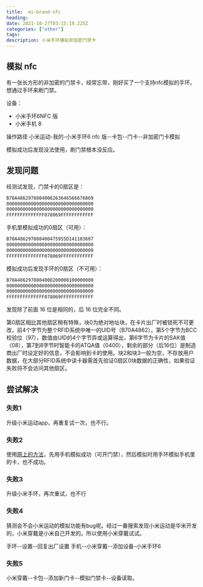 ```yaml
---
title:  mi-brand-nfc
heading: 
date: 2021-10-27T03:15:19.225Z
categories: ["other"]
tags: 
description: 小米手环模拟非加密门禁卡
---
```


## 模拟 nfc

有一张长方形的非加密的门禁卡，经常忘带，刚好买了一个支持nfc模拟的手环。想通过手环来刷门禁。

设备：
- 小米手环6NFC 版
- 小米手机 8


操作路径
小米运动-我的-小米手环6 nfc 版--卡包--门卡--非加密门卡模拟

模拟成功后发现没法使用，刷门禁根本没反应。

## 发现问题
经测试发现，门禁卡的0扇区是：
```bash
B70A4862970804006263646566676869
00000000000000000000000000000000
00000000000000000000000000000000
FFFFFFFFFFFFFF078069FFFFFFFFFFFF
```

手机里模拟成功的0扇区（可用）：
```bash
B70A486297080400475955D141103607
00000000000000000000000000000000
00000000000000000000000000000000
FFFFFFFFFFFFFF078069FFFFFFFFFFFF
```

模拟成功后发现手环的0扇区（不可用）：
```bash
B70A486297080400D200000100000000
00000000000000000000000000000000
00000000000000000000000000000000
FFFFFFFFFFFFFF078069FFFFFFFFFFFF
```

发现除了前面 16 位是相同的，后 16 位完全不同。

第0扇区相比其他扇区稍有特殊，块0为绝对地址块，在卡片出厂时被锁死不可更改，前4个字节为整个RFID系统中唯一的UID号（B70A4862），第5个字节为BCC校验位（97），数值由UID的4个字节异或运算得出，第6字节为卡片的SAK值（08），第7到8字节时智能卡的ATQA值（0400），剩余的部分（后16位）是制造商出厂时设定好的信息，不会影响到卡的使用。块2和块3一般为空，不存放用户数据，在大部分RFID系统中读卡器需首先验证0扇区0块数据的正确性，如果验证失败将不会访问其他扇区。

## 尝试解决

### 失败1
升级小米运动app，再重复试一次，也不行。

### 失败2
使用[网上的方法](https://zhuanlan.zhihu.com/p/362356658)，先用手机模拟成功（可开门禁），然后模拟时用手环模拟手机里的卡，也不成功。

### 失败3
升级小米手环，再次重试，也不行


### 失败4
猜测会不会小米运动的模拟功能有bug呢。经过一番搜索发现小米运动是华米开发的，小米穿戴是小米自己开发的。所以使用小米穿戴试试。

手环--设置--回复出厂设置
手机--小米穿戴--添加设备-小米手环6

### 失败5

小米穿戴--卡包--添加新门卡--模拟门禁卡--设备读取。





